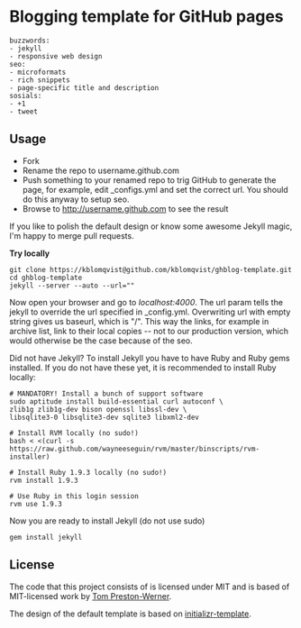 Blogging template for GitHub pages
==================================

	buzzwords:
	- jekyll
	- responsive web design
	seo:
	- microformats
	- rich snippets
	- page-specific title and description
	sosials:
	- +1
	- tweet

Usage
-----

- Fork
- Rename the repo to username.github.com
- Push something to your renamed repo to trig GitHub to generate the page, for example, edit _configs.yml and set the correct url. You should do this anyway to setup seo.
- Browse to http://username.github.com to see the result

If you like to polish the default design or know some awesome Jekyll magic, I'm happy to merge pull requests.

__Try locally__

	git clone https://kblomqvist@github.com/kblomqvist/ghblog-template.git
	cd ghblog-template
	jekyll --server --auto --url=""

Now open your browser and go to _localhost:4000_. The url param tells the jekyll to override the url specified in _config.yml. Overwriting url with empty string gives us baseurl, which is "/". This way the links, for example in archive list, link to their local copies -- not to our production version, which would otherwise be the case because of the seo.

Did not have Jekyll? To install Jekyll you have to have Ruby and Ruby gems installed. If you do not have these yet, it is recommended to install Ruby locally:

	# MANDATORY! Install a bunch of support software
	sudo aptitude install build-essential curl autoconf \
	zlib1g zlib1g-dev bison openssl libssl-dev \
	libsqlite3-0 libsqlite3-dev sqlite3 libxml2-dev

	# Install RVM locally (no sudo!)
	bash < <(curl -s https://raw.github.com/wayneeseguin/rvm/master/binscripts/rvm-installer)

	# Install Ruby 1.9.3 locally (no sudo!)
	rvm install 1.9.3

	# Use Ruby in this login session
	rvm use 1.9.3

Now you are ready to install Jekyll (do not use sudo)

	gem install jekyll 

License
-------

The code that this project consists of is licensed under MIT and is based of MIT-licensed work by [Tom Preston-Werner](http://github.com/mojombo/jekyll).

The design of the default template is based on [initializr-template](https://github.com/verekia/initializr-template).

